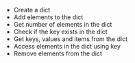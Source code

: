 * Create a dict
* Add elements to the dict
* Get number of elements in the dict
* Check if the key exists in the dict
* Get keys, values and items from the dict
* Access elements in the dict using key
* Remove elements from the dict